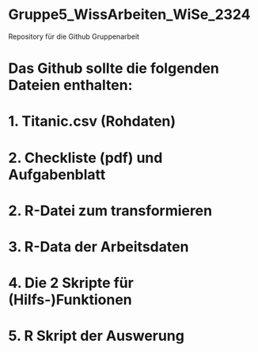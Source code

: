 # Gruppe5_WissArbeiten_WiSe_2324
Repository für die Github Gruppenarbeit

# Das Github sollte die folgenden Dateien enthalten:
# 1. Titanic.csv (Rohdaten)
# 2. Checkliste (pdf) und Aufgabenblatt
# 2. R-Datei zum transformieren
# 3. R-Data der Arbeitsdaten
# 4. Die 2 Skripte für (Hilfs-)Funktionen
# 5. R Skript der Auswerung
